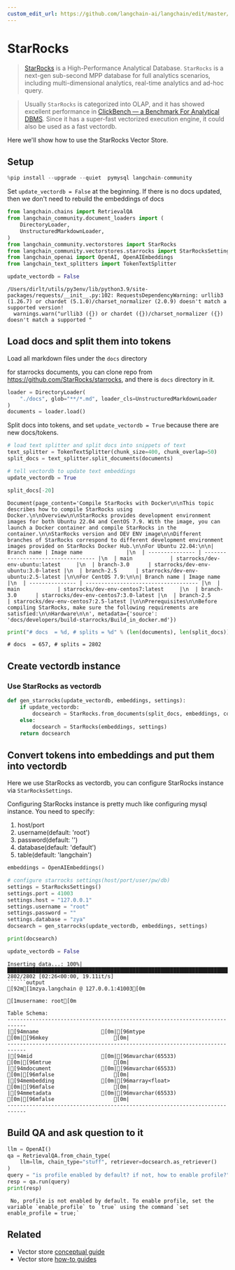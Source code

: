 ```yaml
---
custom_edit_url: https://github.com/langchain-ai/langchain/edit/master/docs/docs/integrations/vectorstores/starrocks.ipynb
---
```

# StarRocks

>[StarRocks](https://www.starrocks.io/) is a High-Performance Analytical Database.
`StarRocks` is a next-gen sub-second MPP database for full analytics scenarios, including multi-dimensional analytics, real-time analytics and ad-hoc query.

>Usually `StarRocks` is categorized into OLAP, and it has showed excellent performance in [ClickBench — a Benchmark For Analytical DBMS](https://benchmark.clickhouse.com/). Since it has a super-fast vectorized execution engine, it could also be used as a fast vectordb.

Here we'll show how to use the StarRocks Vector Store.

## Setup


```python
%pip install --upgrade --quiet  pymysql langchain-community
```

Set `update_vectordb = False` at the beginning. If there is no docs updated, then we don't need to rebuild the embeddings of docs


```python
from langchain.chains import RetrievalQA
from langchain_community.document_loaders import (
    DirectoryLoader,
    UnstructuredMarkdownLoader,
)
from langchain_community.vectorstores import StarRocks
from langchain_community.vectorstores.starrocks import StarRocksSettings
from langchain_openai import OpenAI, OpenAIEmbeddings
from langchain_text_splitters import TokenTextSplitter

update_vectordb = False
```
```output
/Users/dirlt/utils/py3env/lib/python3.9/site-packages/requests/__init__.py:102: RequestsDependencyWarning: urllib3 (1.26.7) or chardet (5.1.0)/charset_normalizer (2.0.9) doesn't match a supported version!
  warnings.warn("urllib3 ({}) or chardet ({})/charset_normalizer ({}) doesn't match a supported "
```
## Load docs and split them into tokens

Load all markdown files under the `docs` directory

for starrocks documents, you can clone repo from https://github.com/StarRocks/starrocks, and there is `docs` directory in it.


```python
loader = DirectoryLoader(
    "./docs", glob="**/*.md", loader_cls=UnstructuredMarkdownLoader
)
documents = loader.load()
```

Split docs into tokens, and set `update_vectordb = True` because there are new docs/tokens.


```python
# load text splitter and split docs into snippets of text
text_splitter = TokenTextSplitter(chunk_size=400, chunk_overlap=50)
split_docs = text_splitter.split_documents(documents)

# tell vectordb to update text embeddings
update_vectordb = True
```


```python
split_docs[-20]
```



```output
Document(page_content='Compile StarRocks with Docker\n\nThis topic describes how to compile StarRocks using Docker.\n\nOverview\n\nStarRocks provides development environment images for both Ubuntu 22.04 and CentOS 7.9. With the image, you can launch a Docker container and compile StarRocks in the container.\n\nStarRocks version and DEV ENV image\n\nDifferent branches of StarRocks correspond to different development environment images provided on StarRocks Docker Hub.\n\nFor Ubuntu 22.04:\n\n| Branch name | Image name              |\n  | --------------- | ----------------------------------- |\n  | main            | starrocks/dev-env-ubuntu:latest     |\n  | branch-3.0      | starrocks/dev-env-ubuntu:3.0-latest |\n  | branch-2.5      | starrocks/dev-env-ubuntu:2.5-latest |\n\nFor CentOS 7.9:\n\n| Branch name | Image name                       |\n  | --------------- | ------------------------------------ |\n  | main            | starrocks/dev-env-centos7:latest     |\n  | branch-3.0      | starrocks/dev-env-centos7:3.0-latest |\n  | branch-2.5      | starrocks/dev-env-centos7:2.5-latest |\n\nPrerequisites\n\nBefore compiling StarRocks, make sure the following requirements are satisfied:\n\nHardware\n\n', metadata={'source': 'docs/developers/build-starrocks/Build_in_docker.md'})
```



```python
print("# docs  = %d, # splits = %d" % (len(documents), len(split_docs)))
```
```output
# docs  = 657, # splits = 2802
```
## Create vectordb instance

### Use StarRocks as vectordb


```python
def gen_starrocks(update_vectordb, embeddings, settings):
    if update_vectordb:
        docsearch = StarRocks.from_documents(split_docs, embeddings, config=settings)
    else:
        docsearch = StarRocks(embeddings, settings)
    return docsearch
```

## Convert tokens into embeddings and put them into vectordb

Here we use StarRocks as vectordb, you can configure StarRocks instance via `StarRocksSettings`.

Configuring StarRocks instance is pretty much like configuring mysql instance. You need to specify:
1. host/port
2. username(default: 'root')
3. password(default: '')
4. database(default: 'default')
5. table(default: 'langchain')


```python
embeddings = OpenAIEmbeddings()

# configure starrocks settings(host/port/user/pw/db)
settings = StarRocksSettings()
settings.port = 41003
settings.host = "127.0.0.1"
settings.username = "root"
settings.password = ""
settings.database = "zya"
docsearch = gen_starrocks(update_vectordb, embeddings, settings)

print(docsearch)

update_vectordb = False
```
```output
Inserting data...: 100%|████████████████████████████████████████████████████████████████████████████████████████████████████████████████████| 2802/2802 [02:26<00:00, 19.11it/s]
``````output
[92m[1mzya.langchain @ 127.0.0.1:41003[0m

[1musername: root[0m

Table Schema:
----------------------------------------------------------------------------
|[94mname                    [0m|[96mtype                    [0m|[96mkey                     [0m|
----------------------------------------------------------------------------
|[94mid                      [0m|[96mvarchar(65533)          [0m|[96mtrue                    [0m|
|[94mdocument                [0m|[96mvarchar(65533)          [0m|[96mfalse                   [0m|
|[94membedding               [0m|[96marray<float>            [0m|[96mfalse                   [0m|
|[94mmetadata                [0m|[96mvarchar(65533)          [0m|[96mfalse                   [0m|
----------------------------------------------------------------------------
```
## Build QA and ask question to it


```python
llm = OpenAI()
qa = RetrievalQA.from_chain_type(
    llm=llm, chain_type="stuff", retriever=docsearch.as_retriever()
)
query = "is profile enabled by default? if not, how to enable profile?"
resp = qa.run(query)
print(resp)
```
```output
 No, profile is not enabled by default. To enable profile, set the variable `enable_profile` to `true` using the command `set enable_profile = true;`
```

## Related

- Vector store [conceptual guide](/docs/concepts/#vector-stores)
- Vector store [how-to guides](/docs/how_to/#vector-stores)
